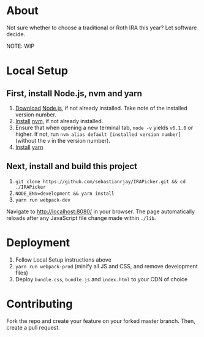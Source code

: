 # About

Not sure whether to choose a traditional or Roth IRA this year? Let software decide.

NOTE: WIP

# Local Setup

## First, install Node.js, nvm and yarn
1. [Download](https://nodejs.org/en/download/) [Node.js](https://nodejs.org/en/), if not already installed. Take note of the installed version number.
2. [Install](https://github.com/creationix/nvm#installation) [nvm](https://github.com/creationix/nvm), if not already installed.
3. Ensure that when opening a new terminal tab, `node -v` yields `v6.1.0` or higher. If not, run `nvm alias default [installed version number]` (without the `v` in the version number).
4. [Install](https://github.com/yarnpkg/yarn#installing-yarn) [yarn](https://github.com/yarnpkg/yarn)

## Next, install and build this project
1. `git clone https://github.com/sebastianrjay/IRAPicker.git && cd ./IRAPicker`
2. `NODE_ENV=development && yarn install`
3. `yarn run webpack-dev`

Navigate to [http://localhost:8080/](http://localhost:8080/) in your browser. The page automatically reloads after any JavaScript file change made within `./lib`.

# Deployment

1. Follow Local Setup instructions above
2. `yarn run webpack-prod` (minify all JS and CSS, and remove development files)
3. Deploy `bundle.css`, `bundle.js` and `index.html` to your CDN of choice

# Contributing

Fork the repo and create your feature on your forked master branch. Then, create 
a pull request.
